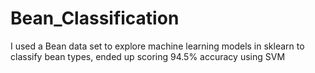 # Bean_Classification
I used a Bean data set to explore machine learning models in sklearn to classify bean types, ended up scoring 94.5% accuracy using SVM
